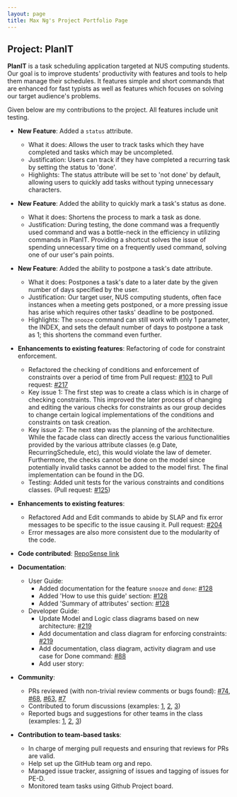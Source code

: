 ```yaml
---
layout: page
title: Max Ng's Project Portfolio Page
---
```


## Project: PlanIT

**PlanIT** is a task scheduling application targeted at NUS computing students. Our goal is to improve students'
productivity with features and tools to help them manage their schedules. It features simple and short commands
that are enhanced for fast typists as well as features which focuses on solving our target audience's problems.

Given below are my contributions to the project. All features include unit testing.

* **New Feature**: Added a `status` attribute.
  * What it does: Allows the user to track tasks which they have completed and tasks which may be uncompleted.
  * Justification: Users can track if they have completed a recurring task by setting the status to 'done'.
  * Highlights: The status attribute will be set to 'not done' by default, allowing users to quickly add tasks
  without typing unnecessary characters.


* **New Feature**: Added the ability to quickly mark a task's status as done.
    * What it does: Shortens the process to mark a task as done.
    * Justification: During testing, the done command was a frequently used command and was a bottle-neck in the
    efficiency in utilizing commands in PlanIT. Providing a shortcut solves the issue of spending unnecessary time on
    a frequently used command, solving one of our user's pain points.
    
    
* **New Feature**: Added the ability to postpone a task's date attribute.
    * What it does: Postpones a task's date to a later date by the given number of days specified by the user.
    * Justification: Our target user, NUS computing students, often face instances when a meeting gets postponed,
     or a more pressing issue has arise which requires other tasks' deadline to be postponed.
    * Highlights: The `snooze` command can still work with only 1 parameter, the INDEX, and sets the default number 
    of days to postpone a task as 1; this shortens the command even further.
    
    
* **Enhancements to existing features**: Refactoring of code for constraint enforcement.
    * Refactored the checking of conditions and enforcement of constraints over a period of time from 
    Pull request: [\#103](https://github.com/AY2021S2-CS2103T-T10-2/tp/pull/103) to
    Pull request: [\#217](https://github.com/AY2021S2-CS2103T-T10-2/tp/pull/217)
    * Key issue 1: The first step was to create a class which is in charge of checking constraints. This improved the
    later process of changing and editing the various checks for constraints as our group decides to change certain
    logical implementations of the conditions and constraints on task creation.
    * Key issue 2: The next step was the planning of the architecture. While the facade class can directly access the 
    various functionalities provided by the various attribute classes (e.g Date, RecurringSchedule, etc), this would
    violate the law of demeter. Furthermore, the checks cannot be done on the model since potentially invalid tasks
    cannot be added to the model first. The final implementation can be found in the DG.
    * Testing: Added unit tests for the various constraints and conditions classes. (Pull request: [\#125](https://github.com/AY2021S2-CS2103T-T10-2/tp/pull/125))
    
* **Enhancements to existing features**:
    * Refactored Add and Edit commands to abide by SLAP and fix error messages to be specific to the issue causing it.
    Pull request: [\#204](https://github.com/AY2021S2-CS2103T-T10-2/tp/pull/204)
    * Error messages are also more consistent due to the modularity of the code.
        
    
* **Code contributed**: [RepoSense link](https://nus-cs2103-ay2021s2.github.io/tp-dashboard/?search=&sort=groupTitle&sortWithin=title&timeframe=commit&mergegroup=&groupSelect=groupByRepos&breakdown=true&checkedFileTypes=docs~functional-code~test-code~other&since=&tabOpen=true&tabType=authorship&tabAuthor=maxxng&tabRepo=AY2021S2-CS2103T-T10-2%2Ftp%5Bmaster%5D&authorshipIsMergeGroup=false&authorshipFileTypes=docs~functional-code~test-code~other&authorshipIsBinaryFileTypeChecked=false)


* **Documentation**:
  * User Guide:
    * Added documentation for the feature `snooze` and `done`: [\#128](https://github.com/AY2021S2-CS2103T-T10-2/tp/pull/128)
    * Added 'How to use this guide' section: [\#128](https://github.com/AY2021S2-CS2103T-T10-2/tp/pull/128)
    * Added 'Summary of attributes' section: [\#128](https://github.com/AY2021S2-CS2103T-T10-2/tp/pull/128)
  * Developer Guide:
    * Update Model and Logic class diagrams based on new architecture: [\#219](https://github.com/AY2021S2-CS2103T-T10-2/tp/pull/219)
    * Add documentation and class diagram for enforcing constraints: [\#219](https://github.com/AY2021S2-CS2103T-T10-2/tp/pull/219)
    * Add documentation, class diagram, activity diagram and use case for Done command: [\#88](https://github.com/AY2021S2-CS2103T-T10-2/tp/pull/88)
    * Add user story: 
    
* **Community**:
  * PRs reviewed (with non-trivial review comments or bugs found): [\#74](https://github.com/AY2021S2-CS2103T-T10-2/tp/pull/74), [\#68](https://github.com/AY2021S2-CS2103T-T10-2/tp/pull/68), [\#63](https://github.com/AY2021S2-CS2103T-T10-2/tp/pull/63), [\#7](https://github.com/AY2021S2-CS2103T-T10-2/tp/pull/7)
  * Contributed to forum discussions (examples: [1](https://github.com/nus-cs2103-AY2021S2/forum/issues/263), [2](https://github.com/nus-cs2103-AY2021S2/forum/issues/143), [3](https://github.com/nus-cs2103-AY2021S2/forum/issues/122))
  * Reported bugs and suggestions for other teams in the class (examples: [1](https://github.com/maxxng/ped/issues/1), [2](https://github.com/maxxng/ped/issues/3), [3](https://github.com/maxxng/ped/issues/6))

* **Contribution to team-based tasks**:
    * In charge of merging pull requests and ensuring that reviews for PRs are valid.
    * Help set up the GitHub team org and repo.
    * Managed issue tracker, assigning of issues and tagging of issues for PE-D.
    * Monitored team tasks using Github Project board.
